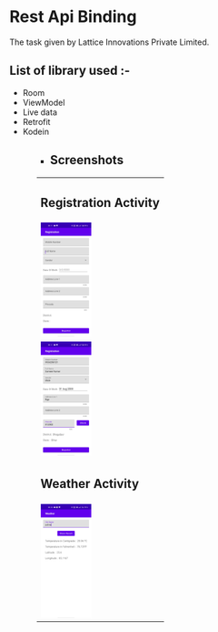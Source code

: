 # Rest Api Binding
<p>The task given by Lattice Innovations Private Limited.</p>

<p><h2>List of library used :-</h2></p>
<ul>
  <li>Room</li>
  <li>ViewModel</li>
  <li>Live data</li>
  <li>Retrofit</li>
  <li>Kodein</li>
<ul>

<ul><li><h2>Screenshots</h2></li></ul>
<table style="width:100%">
<tr>
<td><h2>Registration Activity</h2></td>          
</tr>
<tr>
<td><img src = "https://github.com/sameer2506/Rest-Api-Binding/blob/master/img/image1.jpg" height= "200px" ></td>
</tr>
<tr>
<td><img src = "https://github.com/sameer2506/Rest-Api-Binding/blob/master/img/image2.jpg" height= "200px" ></td>
</tr>
<tr>
<td><h2>Weather Activity</h2></td>          
</tr>
<tr>
<td><img src = "https://github.com/sameer2506/Rest-Api-Binding/blob/master/img/image3.jpg" height= "200px" ></td>
</tr>
</table>

